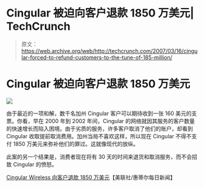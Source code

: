 # Cingular 被迫向客户退款 1850 万美元| TechCrunch

> 原文：<https://web.archive.org/web/http://techcrunch.com/2007/03/16/cingular-forced-to-refund-customers-to-the-tune-of-185-million/>

# Cingular 被迫向客户退款 1850 万美元

![](img/b13dae96dd49ddb463657b4c85b95098.png)

由于最近的一项和解，数千名加州 Cingular 客户可以期待收到一张 160 美元的支票。你看，早在 2000 年到 2002 年间，Cingular 的网络就因其服务的客户数量的快速增长而陷入困境。由于劣质的服务，许多客户取消了他们的账户，却看到 Cingular 收取提前取消费用。加州当局不喜欢这样，所以现在 Cingular 不得不支付 1850 万美元来弥补他们的罪过。这就像现代的放纵。

此案的另一个结果是，消费者现在将有 30 天的时间来退货和取消服务，而不会招致 Cingular 的愤怒。

[Cingular Wireless 向客户退款 1850 万美元](https://web.archive.org/web/20130628165908/http://www.whittierdailynews.com/search/ci_5448516)【美联社/惠蒂尔每日新闻】
